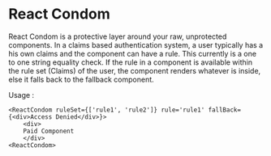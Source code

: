 # React Condom

React Condom is a protective layer around your raw, unprotected components. In a claims based authentication system, a user typically has a his own claims and the component can have a rule. This currently is a one to one string equality check. If the rule in a component is available within the rule set (Claims) of the user, the component renders whatever is inside, else it falls back to the fallback component. 

Usage : 
```React
<ReactCondom ruleSet={['rule1', 'rule2']} rule='rule1' fallBack={<div>Access Denied</div>}>
    <div>
    Paid Component
    </div>
<ReactCondom>
```
